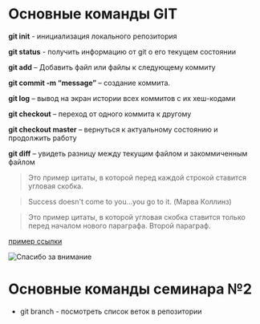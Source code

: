 # Основные команды GIT

**git init** - инициализация локального репозитория

**git status** - получить информацию от git о его текущем состоянии

**git add** – Добавить файл или файлы к следующему коммиту

**git commit -m “message”** – создание коммита.

**git log** – вывод на экран истории всех коммитов с их хеш-кодами

**git checkout** – переход от одного коммита к другому

**git checkout master** – вернуться к актуальному состоянию и продолжить работу

**git diff** – увидеть разницу между текущим файлом и закоммиченным файлом

>Это пример цитаты,
>в которой перед каждой строкой
>ставится угловая скобка.

>Success doesn't come to you…you go to it. (Марва Коллинз)

>Это пример цитаты, в которой угловая скобка ставится только перед началом нового параграфа.
>Второй параграф.

[пример ссылки](https://kms-activator.net/aact-aktivator-windows-10/ "Малоли кому-то понадобиться")

![Спасибо за внимание](https://i.imgur.com/geX7lBe.jpeg)


# Основные команды семинара №2

* git branch - посмотреть список веток в репозитории